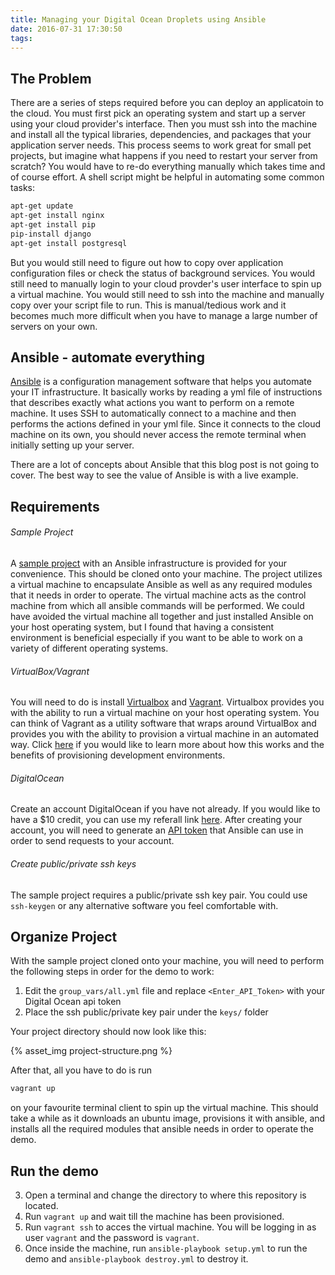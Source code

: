```yaml
---
title: Managing your Digital Ocean Droplets using Ansible
date: 2016-07-31 17:30:50
tags:
---
```


## The Problem

There are a series of steps required before you can deploy an applicatoin to the cloud. You must first pick an operating system and start up a server using your cloud provider's interface. Then you must ssh into the machine and install all the typical libraries, dependencies, and packages that your application server needs. This process seems to work great for small pet projects, but imagine what happens if you need to restart your server from scratch? You would have to re-do everything manually which takes time and of course effort. A shell script might be helpful in automating some common tasks:


``` sh
apt-get update
apt-get install nginx
apt-get install pip
pip-install django
apt-get install postgresql
```

But you would still need to figure out how to copy over application configuration files or check the status of background services. You would still need to manually login to your cloud provder's user interface to spin up a virtual machine. You would still need to ssh into the machine and manually copy over your script file to run. This is manual/tedious work and it becomes much more difficult when you have to manage a large number of servers on your own.

## Ansible - automate everything

[Ansible](https://www.ansible.com/) is a configuration management software that helps you automate your IT infrastructure. It basically works by reading a yml file of instructions that describes exactly what actions you want to perform on a remote machine. It uses SSH to automatically connect to a machine and then performs the actions defined in your yml file. Since it connects to the cloud machine on its own, you should never access the remote terminal when initially setting up your server. 

There are a lot of concepts about Ansible that this blog post is not going to cover. The best way to see the value of Ansible is with a live example.



## Requirements

###### Sample Project

A [sample project](https://github.com/harneksidhu/blog-examples/tree/master/ansible-digital-ocean) with an Ansible infrastructure is provided for your convenience. This should be cloned onto your machine. The project utilizes a virtual machine to encapsulate Ansible as well as any required modules that it needs in order to operate. The virtual machine acts as the control machine from which all ansible commands will be performed. We could have avoided the virtual machine all together and just installed Ansible on your host operating system, but I found that having a consistent environment is beneficial especially if you want to be able to work on a variety of different operating systems.

###### VirtualBox/Vagrant

You will need to do is install [Virtualbox](https://www.virtualbox.org/wiki/Downloads) and [Vagrant](https://www.virtualbox.org/wiki/Downloads). Virtualbox provides you with the ability to run a virtual machine on your host operating system. You can think of Vagrant as a utility software that wraps around VirtualBox and provides you with the ability to provision a virtual machine in an automated way. Click [here](https://www.vagrantup.com/docs/provisioning/) if you would like to learn more about how this works and the benefits of provisioning development environments.

###### DigitalOcean

Create an account DigitalOcean if you have not already. If you would like to have a $10 credit, you can use my referall link [here](https://m.do.co/c/385c5ec4be11). After creating your account, you will need to generate an [API token](https://www.digitalocean.com/community/tutorials/how-to-use-the-digitalocean-api-v2) that Ansible can use in order to send requests to your account.

###### Create public/private ssh keys

The sample project requires a public/private ssh key pair. You could use `ssh-keygen` or any alternative software you feel comfortable with.

## Organize Project

With the sample project cloned onto your machine, you will need to perform the following steps in order for the demo to work:

1. Edit the `group_vars/all.yml` file and replace `<Enter_API_Token>` with your Digital Ocean api token
2. Place the ssh public/private key pair under the `keys/` folder

Your project directory should now look like this:

{% asset_img project-structure.png %}

After that, all you have to do is run 

``` sh
vagrant up
```

on your favourite terminal client to spin up the virtual machine. This should take a while as it downloads an ubuntu image, provisions it with ansible, and installs all the required modules that ansible needs in order to operate the demo.


## Run the demo











3. Open a terminal and change the directory to where this repository is located.
4. Run `vagrant up` and wait till the machine has been provisioned.
5. Run `vagrant ssh` to acces the virtual machine. You will be logging in as user `vagrant` and the password is `vagrant`.
6. Once inside the machine, run `ansible-playbook setup.yml` to run the demo and `ansible-playbook destroy.yml` to destroy it.



